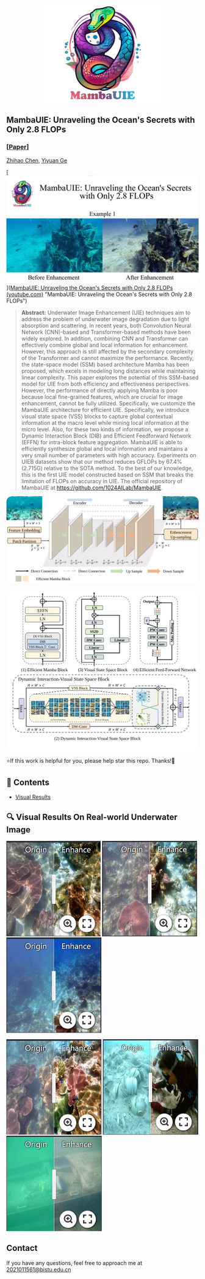 <p align="center">
    <img src="assets/logo.svg" width="300">
</p>


## MambaUIE: Unraveling the Ocean's Secrets with Only 2.8 FLOPs

### [[Paper](https://arxiv.org/submit/5546331)] 

[Zhihao Chen](https://scholar.google.com/citations?user=SBoHvVQAAAAJ&hl=zh-CN), [Yiyuan Ge](https://scholar.google.com/citations?user=qKxpHGcAAAAJ&hl=zh-CN)

[![MambaUIE](assets/vedio.png)]([MambaUIE: Unraveling the Ocean's Secrets with Only 2.8 FLOPs (youtube.com)](https://www.youtube.com/watch?v=BtInjZjvevQ) "MambaUIE: Unraveling the Ocean's Secrets with Only 2.8 FLOPs")

> **Abstract:**  Underwater Image Enhancement (UIE) techniques aim to address the problem of underwater image degradation due to light absorption and scattering. In recent years, both Convolution Neural Network (CNN)-based and Transformer-based methods have been widely explored. In addition, combining CNN and Transformer can effectively combine global and local information for enhancement. However, this approach is still affected by the secondary complexity of the Transformer and cannot maximize the performance. Recently, the state-space model (SSM) based architecture Mamba has been proposed, which excels in modeling long distances while maintaining linear complexity. This paper explores the potential of this SSM-based model for UIE from both efficiency and effectiveness perspectives. However, the performance of directly applying Mamba is poor because local fine-grained features, which are crucial for image enhancement, cannot be fully utilized. Specifically, we customize the MambaUIE architecture for efficient UIE. Specifically, we introduce visual state space (VSS) blocks to capture global contextual information at the macro level while mining local information at the micro level. Also, for these two kinds of information, we propose a Dynamic Interaction Block (DIB) and Efficient Feedforward Network (EFFN) for intra-block feature aggregation. MambaUIE is able to efficiently synthesize global and local information and maintains a very small number of parameters with high accuracy. Experiments on UIEB datasets show that our method reduces GFLOPs by 67.4% (2.715G) relative to the SOTA method. To the best of our knowledge, this is the first UIE model constructed based on SSM that breaks the limitation of FLOPs on accuracy in UIE. The official repository of MambaUIE at https://github.com/1024AILab/MambaUIE. 

<p align="center">
    <img src="assets/final.svg" style="border-radius: 15px">
</p>

<p align="center">
    <img src="assets/blocks.svg" style="border-radius: 15px">
</p>


⭐If this work is helpful for you, please help star this repo. Thanks!🤗



## 📑 Contents

- [Visual Results](#visual_results)

## <a name="Real-SR"></a>🔍 Visual Results On Real-world Underwater Image

[<img src="assets/cont1.png" height="250"/>](https://imgsli.com/MjU2OTIz) [<img src="assets/cont2.png" height="250"/>](https://imgsli.com/MjU2OTI0) [<img src="assets/cont3.png" height="250"/>](https://imgsli.com/MjU2OTI1)

[<img src="assets/cont4.png" height="250"/>](https://imgsli.com/MjU2OTI2) [<img src="assets/cont5.png" height="250"/>](https://imgsli.com/MjU2OTI4) [<img src="assets/cont6.png" height="250"/>](https://imgsli.com/MjU2OTI5)



## Contact

If you have any questions, feel free to approach me at 2021011561@bistu.edu.cn

